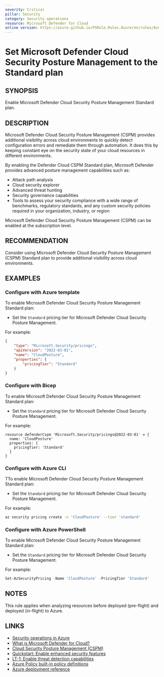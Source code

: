 ```yaml
---
severity: Critical
pillar: Security
category: Security operations
resource: Microsoft Defender for Cloud
online version: https://azure.github.io/PSRule.Rules.Azure/en/rules/Azure.Defender.Cspm/
---
```


# Set Microsoft Defender Cloud Security Posture Management to the Standard plan

## SYNOPSIS

Enable Microsoft Defender Cloud Security Posture Management Standard plan.

## DESCRIPTION

Microsoft Defender Cloud Security Posture Management (CSPM) provides additional visibility across cloud environments to quickly detect configuration errors and remediate them through automation.
It does this by keeping constant eye on the security state of your cloud resources in different environments.

By enabling the Defender Cloud CSPM Standard plan, Microsoft Defender provides advanced posture management capabilities such as:

- Attack path analysis
- Cloud security explorer 
- Advanced threat hunting
- Security governance capabilities
- Tools to assess your security compliance with a wide range of benchmarks, regulatory standards, and any custom security policies required in your organization, industry, or region

Microsoft Defender Cloud Security Posture Management (CSPM) can be enabled at the subscription level.

## RECOMMENDATION

Consider using Microsoft Defender Cloud Security Posture Management (CSPM) Standard plan to provide additional visibility across cloud environments.

## EXAMPLES

### Configure with Azure template

To enable Microsoft Defender Cloud Security Posture Management Standard plan:

- Set the `Standard` pricing tier for Microsoft Defender Cloud Security Posture Management.

For example:

```json
{
    "type": "Microsoft.Security/pricings",
    "apiVersion": "2022-03-01",
    "name": "CloudPosture",
    "properties": {
        "pricingTier": "Standard"
    }
}
```

### Configure with Bicep

To enable Microsoft Defender Cloud Security Posture Management Standard plan:

- Set the `Standard` pricing tier for Microsoft Defender Cloud Security Posture Management.

For example:

```bicep
resource defenderCspm 'Microsoft.Security/pricings@2022-03-01' = {
  name: 'CloudPosture'
  properties: {
    pricingTier: 'Standard'
  }
}
```

### Configure with Azure CLI

TTo enable Microsoft Defender Cloud Security Posture Management Standard plan:

- Set the `Standard` pricing tier for Microsoft Defender Cloud Security Posture Management.

For example:

```bash
az security pricing create -n 'CloudPosture' --tier 'standard'
```

### Configure with Azure PowerShell

To enable Microsoft Defender Cloud Security Posture Management Standard plan:

- Set the `Standard` pricing tier for Microsoft Defender Cloud Security Posture Management.

For example:

```powershell
Set-AzSecurityPricing -Name 'CloudPosture' -PricingTier 'Standard'
```

## NOTES

This rule applies when analyzing resources before deployed (pre-flight) and deployed (in-flight) to Azure.

## LINKS

- [Security operations in Azure](https://learn.microsoft.com/azure/architecture/framework/security/monitor-security-operations)
- [What is Microsoft Defender for Cloud?](https://learn.microsoft.com/azure/defender-for-cloud/defender-for-cloud-introduction)
- [Cloud Security Posture Management (CSPM)](https://learn.microsoft.com/azure/defender-for-cloud/concept-cloud-security-posture-management)
- [Quickstart: Enable enhanced security features](https://learn.microsoft.com/azure/defender-for-cloud/enable-enhanced-security)
- [LT-1: Enable threat detection capabilities](https://learn.microsoft.com/security/benchmark/azure/baselines/azure-dns-security-baseline#lt-1-enable-threat-detection-capabilities)
- [Azure Policy built-in policy definitions](https://learn.microsoft.com/azure/governance/policy/samples/built-in-policies#security-center)
- [Azure deployment reference](https://learn.microsoft.com/azure/templates/microsoft.security/pricings)

